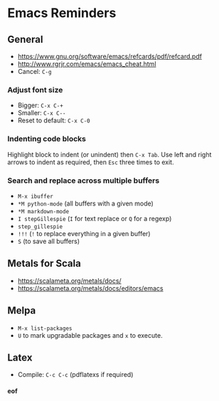 # Emacs Reminders

## General

* https://www.gnu.org/software/emacs/refcards/pdf/refcard.pdf
* http://www.rgrjr.com/emacs/emacs_cheat.html
* Cancel: `C-g`

### Adjust font size

* Bigger: `C-x C-+`
* Smaller: `C-x C--`
* Reset to default: `C-x C-0`

### Indenting code blocks

Highlight block to indent (or unindent) then `C-x Tab`. Use left and right arrows to indent as required, then `Esc` three times to exit.

### Search and replace across multiple buffers

* `M-x ibuffer`
* `*M python-mode` (all buffers with a given mode)
* `*M markdown-mode`
* `I stepGillespie` (`I` for text replace or `Q` for a regexp)
* `step_gillespie`
* `!!!` (`!` to replace everything in a given buffer)
* `S` (to save all buffers)

## Metals for Scala

* https://scalameta.org/metals/docs/
* https://scalameta.org/metals/docs/editors/emacs

## Melpa

* `M-x list-packages`
* `U` to mark upgradable packages and `x` to execute.

## Latex

* Compile: `C-c C-c` (pdflatexs if required)



#### eof

